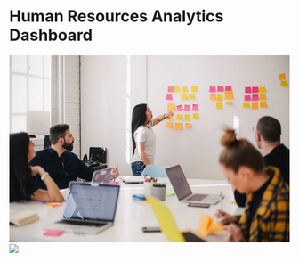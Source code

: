# Human Resources Analytics Dashboard

![](human_resources_department.png)
![](FIFA21-LOGO-1080x609.jpg)

